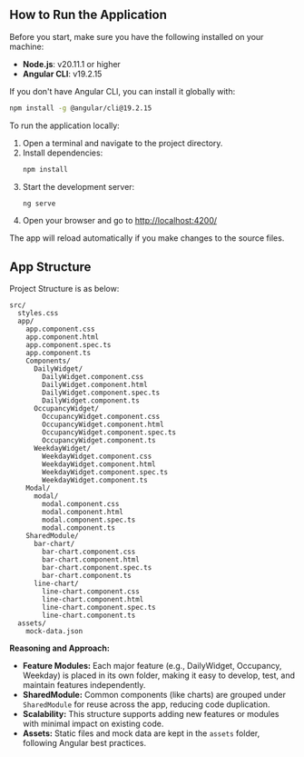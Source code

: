 ## How to Run the Application

Before you start, make sure you have the following installed on your machine:

- **Node.js**: v20.11.1 or higher
- **Angular CLI**: v19.2.15

If you don't have Angular CLI, you can install it globally with:

```bash
npm install -g @angular/cli@19.2.15
```

To run the application locally:

1. Open a terminal and navigate to the project directory.
2. Install dependencies:
   ```bash
   npm install
   ```
3. Start the development server:
   ```bash
   ng serve
   ```
4. Open your browser and go to [http://localhost:4200/](http://localhost:4200/)

The app will reload automatically if you make changes to the source files.


## App Structure
Project Structure is as below:
```
src/
  styles.css
  app/
    app.component.css
    app.component.html
    app.component.spec.ts
    app.component.ts
    Components/
      DailyWidget/
        DailyWidget.component.css
        DailyWidget.component.html
        DailyWidget.component.spec.ts
        DailyWidget.component.ts
      OccupancyWidget/
        OccupancyWidget.component.css
        OccupancyWidget.component.html
        OccupancyWidget.component.spec.ts
        OccupancyWidget.component.ts
      WeekdayWidget/
        WeekdayWidget.component.css
        WeekdayWidget.component.html
        WeekdayWidget.component.spec.ts
        WeekdayWidget.component.ts
    Modal/
      modal/
        modal.component.css
        modal.component.html
        modal.component.spec.ts
        modal.component.ts
    SharedModule/
      bar-chart/
        bar-chart.component.css
        bar-chart.component.html
        bar-chart.component.spec.ts
        bar-chart.component.ts
      line-chart/
        line-chart.component.css
        line-chart.component.html
        line-chart.component.spec.ts
        line-chart.component.ts
  assets/
    mock-data.json
```

**Reasoning and Approach:**
- **Feature Modules:** Each major feature (e.g., DailyWidget, Occupancy, Weekday) is placed in its own folder, making it easy to develop, test, and maintain features independently.
- **SharedModule:** Common components (like charts) are grouped under `SharedModule` for reuse across the app, reducing code duplication.
- **Scalability:** This structure supports adding new features or modules with minimal impact on existing code.
- **Assets:** Static files and mock data are kept in the `assets` folder, following Angular best practices.




